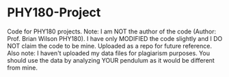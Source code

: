 # PHY180-Project
Code for PHY180 projects. Note: I am NOT the author of the code (Author: Prof. Brian Wilson PHY180). I have only MODIFIED the code slightly and I DO NOT claim the code to be mine. Uploaded as a repo for future reference. Also note: I haven't uploaded my data files for plagiarism purposes. You should use the data by analyzing YOUR pendulum as it would be different from mine. 
